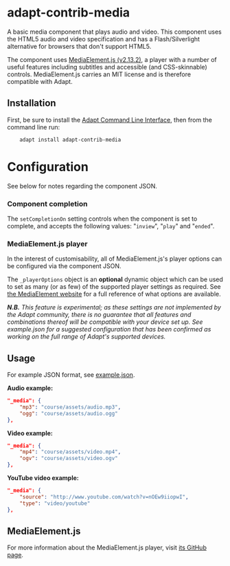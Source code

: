 # adapt-contrib-media

A basic media component that plays audio and video. This component uses the HTML5 audio and video specification and has a Flash/Silverlight alternative for browsers that don't support HTML5.

The component uses [MediaElement.js (v2.13.2)](http://mediaelementjs.com/), a player with a number of useful features including subtitles and accessible (and CSS-skinnable) controls. MediaElement.js carries an MIT license and is therefore compatible with Adapt.

## Installation

First, be sure to install the [Adapt Command Line Interface](https://github.com/cajones/adapt-cli), then from the command line run:

		adapt install adapt-contrib-media

# Configuration

See below for notes regarding the component JSON.

### Component completion

The ```setCompletionOn``` setting controls when the component is set to complete, and accepts the following values: "```inview```", "```play```" and "```ended```".

### MediaElement.js player

In the interest of customisability, all of MediaElement.js's player options can be configured via the component JSON.

The ```_playerOptions``` object is an **optional** dynamic object which can be used to set as many (or as few) of the supported player settings as required. See [the MediaElement website](http://mediaelementjs.com/#options) for a full reference of what options are available.

***N.B.** This feature is experimental; as these settings are not implemented by the Adapt community, there is no guarantee that all features and combinations thereof will be compatible with your device set up. See example.json for a suggested configuration that has been confirmed as working on the full range of Adapt's supported devices.*  

## Usage

For example JSON format, see [example.json](https://github.com/adaptlearning/adapt-contrib-media/blob/master/example.json).

**Audio example:**
```json
"_media": {
	"mp3": "course/assets/audio.mp3",
	"ogg": "course/assets/audio.ogg"
},
```

**Video example:**
```json
"_media": {
	"mp4": "course/assets/video.mp4",
	"ogv": "course/assets/video.ogv"
},
```

**YouTube video example:**
```json
"_media": {
	"source": "http://www.youtube.com/watch?v=nOEw9iiopwI",
	"type": "video/youtube"
},
```

## MediaElement.js

For more information about the MediaElement.js player, visit [its GitHub page](https://github.com/johndyer/mediaelement).
